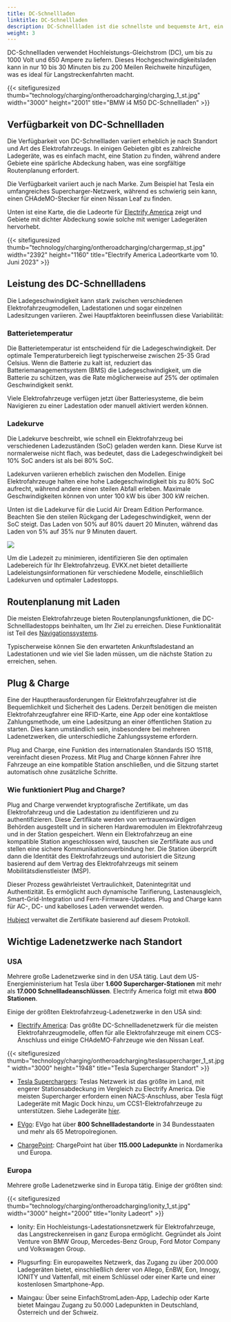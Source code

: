```yaml
---
title: DC-Schnellladen
linktitle: DC-Schnellladen
description: DC-Schnellladen ist die schnellste und bequemste Art, ein Elektrofahrzeug unterwegs zu laden.
weight: 3
---
```

<!-- markdownlint-disable MD033 -->

DC-Schnellladen verwendet Hochleistungs-Gleichstrom (DC), um bis zu 1000 Volt und 650 Ampere zu liefern. Dieses Hochgeschwindigkeitsladen kann in nur 10 bis 30 Minuten bis zu 200 Meilen Reichweite hinzufügen, was es ideal für Langstreckenfahrten macht.

{{< sitefiguresized thumb="technology/charging/ontheroadcharging/charging_1_st.jpg" width="3000" height="2001" title="BMW i4 M50 DC-Schnellladen" >}}

## Verfügbarkeit von DC-Schnellladen

Die Verfügbarkeit von DC-Schnellladen variiert erheblich je nach Standort und Art des Elektrofahrzeugs. In einigen Gebieten gibt es zahlreiche Ladegeräte, was es einfach macht, eine Station zu finden, während andere Gebiete eine spärliche Abdeckung haben, was eine sorgfältige Routenplanung erfordert.

Die Verfügbarkeit variiert auch je nach Marke. Zum Beispiel hat Tesla ein umfangreiches Supercharger-Netzwerk, während es schwierig sein kann, einen CHAdeMO-Stecker für einen Nissan Leaf zu finden.

Unten ist eine Karte, die die Ladeorte für [Electrify America](https://www.electrifyamerica.com/locate-charger/) zeigt und Gebiete mit dichter Abdeckung sowie solche mit weniger Ladegeräten hervorhebt.

{{< sitefiguresized thumb="technology/charging/ontheroadcharging/chargermap_st.jpg" width="2392" height="1160" title="Electrify America Ladeortkarte vom 10. Juni 2023" >}}

## Leistung des DC-Schnellladens

Die Ladegeschwindigkeit kann stark zwischen verschiedenen Elektrofahrzeugmodellen, Ladestationen und sogar einzelnen Ladesitzungen variieren. Zwei Hauptfaktoren beeinflussen diese Variabilität:

### Batterietemperatur

Die Batterietemperatur ist entscheidend für die Ladegeschwindigkeit. Der optimale Temperaturbereich liegt typischerweise zwischen 25-35 Grad Celsius. Wenn die Batterie zu kalt ist, reduziert das Batteriemanagementsystem (BMS) die Ladegeschwindigkeit, um die Batterie zu schützen, was die Rate möglicherweise auf 25% der optimalen Geschwindigkeit senkt.

Viele Elektrofahrzeuge verfügen jetzt über Batteriesysteme, die beim Navigieren zu einer Ladestation oder manuell aktiviert werden können.

### Ladekurve

Die Ladekurve beschreibt, wie schnell ein Elektrofahrzeug bei verschiedenen Ladezuständen (SoC) geladen werden kann. Diese Kurve ist normalerweise nicht flach, was bedeutet, dass die Ladegeschwindigkeit bei 10% SoC anders ist als bei 80% SoC.

Ladekurven variieren erheblich zwischen den Modellen. Einige Elektrofahrzeuge halten eine hohe Ladegeschwindigkeit bis zu 80% SoC aufrecht, während andere einen steilen Abfall erleben. Maximale Geschwindigkeiten können von unter 100 kW bis über 300 kW reichen.

Unten ist die Ladekurve für die Lucid Air Dream Edition Performance. Beachten Sie den steilen Rückgang der Ladegeschwindigkeit, wenn der SoC steigt. Das Laden von 50% auf 80% dauert 20 Minuten, während das Laden von 5% auf 35% nur 9 Minuten dauert.

<img src="/images/models/lucid/air/air_dream_edition_performance/chargingcurve.svg" class="img-fluid">

Um die Ladezeit zu minimieren, identifizieren Sie den optimalen Ladebereich für Ihr Elektrofahrzeug. EVKX.net bietet detaillierte Ladeleistungsinformationen für verschiedene Modelle, einschließlich Ladekurven und optimaler Ladestopps.

## Routenplanung mit Laden

Die meisten Elektrofahrzeuge bieten Routenplanungsfunktionen, die DC-Schnellladestopps beinhalten, um Ihr Ziel zu erreichen. Diese Funktionalität ist Teil des [Navigationssystems](../../infotainment/navigation/).

Typischerweise können Sie den erwarteten Ankunftsladestand an Ladestationen und wie viel Sie laden müssen, um die nächste Station zu erreichen, sehen.

## Plug & Charge

Eine der Hauptherausforderungen für Elektrofahrzeugfahrer ist die Bequemlichkeit und Sicherheit des Ladens. Derzeit benötigen die meisten Elektrofahrzeugfahrer eine RFID-Karte, eine App oder eine kontaktlose Zahlungsmethode, um eine Ladesitzung an einer öffentlichen Station zu starten. Dies kann umständlich sein, insbesondere bei mehreren Ladenetzwerken, die unterschiedliche Zahlungssysteme erfordern.

Plug and Charge, eine Funktion des internationalen Standards ISO 15118, vereinfacht diesen Prozess. Mit Plug and Charge können Fahrer ihre Fahrzeuge an eine kompatible Station anschließen, und die Sitzung startet automatisch ohne zusätzliche Schritte.

### Wie funktioniert Plug and Charge?

Plug and Charge verwendet kryptografische Zertifikate, um das Elektrofahrzeug und die Ladestation zu identifizieren und zu authentifizieren. Diese Zertifikate werden von vertrauenswürdigen Behörden ausgestellt und in sicheren Hardwaremodulen im Elektrofahrzeug und in der Station gespeichert. Wenn ein Elektrofahrzeug an eine kompatible Station angeschlossen wird, tauschen sie Zertifikate aus und stellen eine sichere Kommunikationsverbindung her. Die Station überprüft dann die Identität des Elektrofahrzeugs und autorisiert die Sitzung basierend auf dem Vertrag des Elektrofahrzeugs mit seinem Mobilitätsdienstleister (MSP).

Dieser Prozess gewährleistet Vertraulichkeit, Datenintegrität und Authentizität. Es ermöglicht auch dynamische Tarifierung, Lastenausgleich, Smart-Grid-Integration und Fern-Firmware-Updates. Plug and Charge kann für AC-, DC- und kabelloses Laden verwendet werden.

[Hubject](https://www.hubject.com/) verwaltet die Zertifikate basierend auf diesem Protokoll.

## Wichtige Ladenetzwerke nach Standort

### USA

Mehrere große Ladenetzwerke sind in den USA tätig. Laut dem US-Energieministerium hat Tesla über **1.600 Supercharger-Stationen** mit mehr als **17.000 Schnellladeanschlüssen**. Electrify America folgt mit etwa **800 Stationen**.

Einige der größten Elektrofahrzeug-Ladenetzwerke in den USA sind:

- [Electrify America](https://www.electrifyamerica.com/): Das größte DC-Schnellladenetzwerk für die meisten Elektrofahrzeugmodelle, offen für alle Elektrofahrzeuge mit einem CCS-Anschluss und einige CHAdeMO-Fahrzeuge wie den Nissan Leaf.

{{< sitefiguresized thumb="technology/charging/ontheroadcharging/teslasupercharger_1_st.jpg" width="3000" height="1948" title="Tesla Supercharger Standort" >}}

- [Tesla Superchargers](https://www.tesla.com/findus/list/superchargers/United+States): Teslas Netzwerk ist das größte im Land, mit engerer Stationsabdeckung im Vergleich zu Electrify America. Die meisten Supercharger erfordern einen NACS-Anschluss, aber Tesla fügt Ladegeräte mit Magic Dock hinzu, um CCS1-Elektrofahrzeuge zu unterstützen. Siehe Ladegeräte [hier](https://www.tesla.com/findus?v=2&bounds=60.61822541172234%2C-37.567384000000004%2C18.24809425121173%2C-150.067384&zoom=5&filters=party).

- [EVgo](https://www.evgo.com/): EVgo hat über **800 Schnellladestandorte** in 34 Bundesstaaten und mehr als 65 Metropolregionen.

- [ChargePoint](https://driver.chargepoint.com/mapCenter/37.26709110057841/-121.95591497824141/18): ChargePoint hat über **115.000 Ladepunkte** in Nordamerika und Europa.

### Europa

Mehrere große Ladenetzwerke sind in Europa tätig. Einige der größten sind:

{{< sitefiguresized thumb="technology/charging/ontheroadcharging/ionity_1_st.jpg" width="3000" height="2000" title="Ionity Ladeort" >}}

- Ionity: Ein Hochleistungs-Ladestationsnetzwerk für Elektrofahrzeuge, das Langstreckenreisen in ganz Europa ermöglicht. Gegründet als Joint Venture von BMW Group, Mercedes-Benz Group, Ford Motor Company und Volkswagen Group.

- Plugsurfing: Ein europaweites Netzwerk, das Zugang zu über 200.000 Ladegeräten bietet, einschließlich derer von Allego, EnBW, Eon, Innogy, IONITY und Vattenfall, mit einem Schlüssel oder einer Karte und einer kostenlosen Smartphone-App.

- Maingau: Über seine EinfachStromLaden-App, Ladechip oder Karte bietet Maingau Zugang zu 50.000 Ladepunkten in Deutschland, Österreich und der Schweiz.